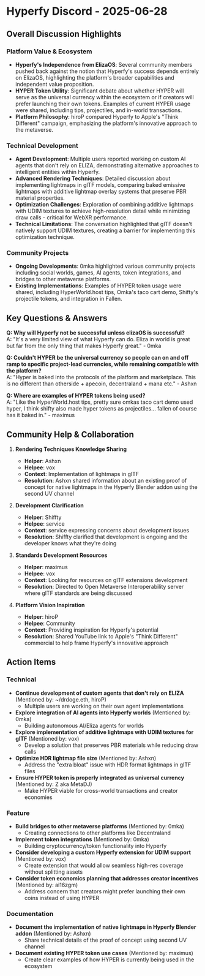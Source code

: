# Hyperfy Discord - 2025-06-28

## Overall Discussion Highlights

### Platform Value & Ecosystem
- **Hyperfy's Independence from ElizaOS**: Several community members pushed back against the notion that Hyperfy's success depends entirely on ElizaOS, highlighting the platform's broader capabilities and independent value proposition.
- **HYPER Token Utility**: Significant debate about whether HYPER will serve as the universal currency within the ecosystem or if creators will prefer launching their own tokens. Examples of current HYPER usage were shared, including tips, projectiles, and in-world transactions.
- **Platform Philosophy**: hiroP compared Hyperfy to Apple's "Think Different" campaign, emphasizing the platform's innovative approach to the metaverse.

### Technical Development
- **Agent Development**: Multiple users reported working on custom AI agents that don't rely on ELIZA, demonstrating alternative approaches to intelligent entities within Hyperfy.
- **Advanced Rendering Techniques**: Detailed discussion about implementing lightmaps in glTF models, comparing baked emissive lightmaps with additive lightmap overlay systems that preserve PBR material properties.
- **Optimization Challenges**: Exploration of combining additive lightmaps with UDIM textures to achieve high-resolution detail while minimizing draw calls - critical for WebXR performance.
- **Technical Limitations**: The conversation highlighted that glTF doesn't natively support UDIM textures, creating a barrier for implementing this optimization technique.

### Community Projects
- **Ongoing Developments**: 0mka highlighted various community projects including social worlds, games, AI agents, token integrations, and bridges to other metaverse platforms.
- **Existing Implementations**: Examples of HYPER token usage were shared, including HyperWorld.host tips, Omka's taco cart demo, Shifty's projectile tokens, and integration in Fallen.

## Key Questions & Answers

**Q: Why will Hyperfy not be successful unless elizaOS is successful?**  
A: "It's a very limited view of what Hyperfy can do. Eliza in world is great but far from the only thing that makes Hyperfy great." - 0mka

**Q: Couldn't HYPER be the universal currency so people can on and off ramp to specific project-lead currencies, while remaining compatible with the platform?**  
A: "Hyper is baked into the protocols of the platform and marketplace. This is no different than otherside + apecoin, decentraland + mana etc." - Ashxn

**Q: Where are examples of HYPER tokens being used?**  
A: "Like the HyperWorld.host tips, pretty sure omkas taco cart demo used hyper, I think shifty also made hyper tokens as projectiles... fallen of course has it baked in." - maximus

## Community Help & Collaboration

1. **Rendering Techniques Knowledge Sharing**
   - **Helper**: Ashxn
   - **Helpee**: vox
   - **Context**: Implementation of lightmaps in glTF
   - **Resolution**: Ashxn shared information about an existing proof of concept for native lightmaps in the Hyperfy Blender addon using the second UV channel

2. **Development Clarification**
   - **Helper**: Shiffty
   - **Helpee**: service
   - **Context**: service expressing concerns about development issues
   - **Resolution**: Shiffty clarified that development is ongoing and the developer knows what they're doing

3. **Standards Development Resources**
   - **Helper**: maximus
   - **Helpee**: vox
   - **Context**: Looking for resources on glTF extensions development
   - **Resolution**: Directed to Open Metaverse Interoperability server where glTF standards are being discussed

4. **Platform Vision Inspiration**
   - **Helper**: hiroP
   - **Helpee**: Community
   - **Context**: Providing inspiration for Hyperfy's potential
   - **Resolution**: Shared YouTube link to Apple's "Think Different" commercial to help frame Hyperfy's innovative approach

## Action Items

### Technical
- **Continue development of custom agents that don't rely on ELIZA** (Mentioned by: ~/drdoge.eth, hiroP)
  - Multiple users are working on their own agent implementations
- **Explore integration of AI agents into Hyperfy worlds** (Mentioned by: 0mka)
  - Building autonomous AI/Eliza agents for worlds
- **Explore implementation of additive lightmaps with UDIM textures for glTF** (Mentioned by: vox)
  - Develop a solution that preserves PBR materials while reducing draw calls
- **Optimize HDR lightmap file size** (Mentioned by: Ashxn)
  - Address the "extra bloat" issue with HDR format lightmaps in glTF files
- **Ensure HYPER token is properly integrated as universal currency** (Mentioned by: Z aka MetaDJ)
  - Make HYPER viable for cross-world transactions and creator economies

### Feature
- **Build bridges to other metaverse platforms** (Mentioned by: 0mka)
  - Creating connections to other platforms like Decentraland
- **Implement token integrations** (Mentioned by: 0mka)
  - Building cryptocurrency/token functionality into Hyperfy
- **Consider developing a custom Hyperfy extension for UDIM support** (Mentioned by: vox)
  - Create extension that would allow seamless high-res coverage without splitting assets
- **Consider token economics planning that addresses creator incentives** (Mentioned by: ai16zgm)
  - Address concern that creators might prefer launching their own coins instead of using HYPER

### Documentation
- **Document the implementation of native lightmaps in Hyperfy Blender addon** (Mentioned by: Ashxn)
  - Share technical details of the proof of concept using second UV channel
- **Document existing HYPER token use cases** (Mentioned by: maximus)
  - Create clear examples of how HYPER is currently being used in the ecosystem